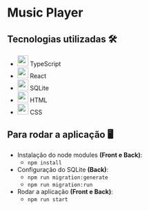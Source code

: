# Music Player

## Tecnologias utilizadas 🛠️
- <img src="https://skillicons.dev/icons?i=typescript" width='25px'/> TypeScript 
- <img src="https://skillicons.dev/icons?i=react" width='25px'/> React 
- <img src="https://skillicons.dev/icons?i=sqlite" width='25px'/> SQLite 
- <img src="https://skillicons.dev/icons?i=html" width='25px'/> HTML 
- <img src="https://skillicons.dev/icons?i=css" width='25px'/> CSS 

## Para rodar a aplicação 🖥️
- Instalação do node modules **(Front e Back)**:
  - `npm install`
- Configuração do SQLite **(Back)**:
  - `npm run migration:generate`
  - `npm run migration:run`
- Rodar a aplicação **(Front e Back)**:
  - `npm run start` 
